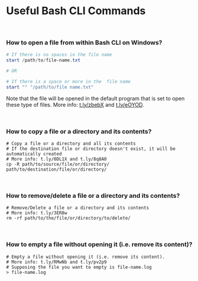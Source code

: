 # Useful Bash CLI Commands

<br>

### How to open a file from within Bash CLI on Windows?

```powershell
# If there is no spaces in the file name 
start /path/to/file-name.txt

# OR

# If there is a space or more in the  file name
start "" "/path/to/file name.txt"
```

Note that the file will be opened in the default program that is set to open these type of files. More info: [t.ly/zbebX](https://t.ly/zbebX) and [t.ly/eOYOD](https://t.ly/eOYOD).

<br>

### How to copy a file or a directory and its contents?

```shell
# Copy a file or a directory and all its contents
# If the destination file or directory doesn't exist, it will be automatically created
# More info: t.ly/0DL1X and t.ly/8q8A0
cp -R path/to/source/file/or/directory/ path/to/destination/file/or/directory/
```

<br>

### How to remove/delete a file or a directory and its contents?

```shell
# Remove/Delete a file or a directory and its contents
# More info: t.ly/3ER8w
rm -rf path/to/the/file/or/directory/to/delete/
```

<br>

### How to empty a file without opening it (i.e. remove its content)?

```shell
# Empty a file without opening it (i.e. remove its content).
# More info: t.ly/RMwNb and t.ly/pv2p9
# Supposing the file you want to empty is file-name.log
> file-name.log
```

